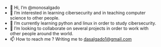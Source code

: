 - 👋 Hi, I’m @monosalgado
- 👀 I’m interested in learning cibersecurity and in teaching computer science to other people.
- 🌱 I’m currently learning python and linux in order to study cibersecurity.
- 💞️ I’m looking to collaborate on several projects in order to work with other people around the world.
- 📫 How to reach me ? Writing me to dasalgado1@gmail.com

<!---
monosalgado/monosalgado is a ✨ special ✨ repository because its `README.md` (this file) appears on your GitHub profile.
You can click the Preview link to take a look at your changes.
--->
